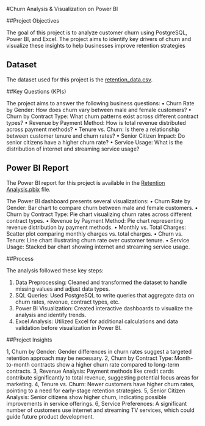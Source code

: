 #Churn Analysis & Visualization on Power BI

##Project Objectives 

The goal of this project is to analyze customer churn using PostgreSQL, Power BI, and Excel. The project aims to identify key drivers of churn and visualize these insights to help businesses improve retention strategies

## Dataset

The dataset used for this project is the [retention_data.csv](./retention_data.csv).

##Key Questions (KPIs)

The project aims to answer the following business questions:
•	Churn Rate by Gender: How does churn vary between male and female customers?
•	Churn by Contract Type: What churn patterns exist across different contract types?
•	Revenue by Payment Method: How is total revenue distributed across payment methods?
•	Tenure vs. Churn: Is there a relationship between customer tenure and churn rates?
•	Senior Citizen Impact: Do senior citizens have a higher churn rate?
•	Service Usage: What is the distribution of internet and streaming service usage?


## Power BI Report

The Power BI report for this project is available in the [Retention Analysis.pbix](./Retention%20Analysis.pbix) file.

The Power BI dashboard presents several visualizations:
•	Churn Rate by Gender: Bar chart to compare churn between male and female customers.
•	Churn by Contract Type: Pie chart visualizing churn rates across different contract types.
•	Revenue by Payment Method: Pie chart representing revenue distribution by payment methods.
•	Monthly vs. Total Charges: Scatter plot comparing monthly charges vs. total charges.
•	Churn vs. Tenure: Line chart illustrating churn rate over customer tenure.
•	Service Usage: Stacked bar chart showing internet and streaming service usage.

##Process

The analysis followed these key steps:
1.	Data Preprocessing: Cleaned and transformed the dataset to handle missing values and adjust data types.
2.	SQL Queries: Used PostgreSQL to write queries that aggregate data on churn rates, revenue, contract types, etc.
3.	Power BI Visualization: Created interactive dashboards to visualize the analysis and identify trends.
4.	Excel Analysis: Utilized Excel for additional calculations and data validation before visualization in Power BI.

##Project Insights

1, Churn by Gender: Gender differences in churn rates suggest a targeted retention     approach may be necessary.
2, Churn by Contract Type: Month-to-month contracts show a higher churn rate compared to long-term contracts. 
3, Revenue Analysis: Payment methods like credit cards contribute significantly to total revenue, suggesting potential focus areas for marketing. 
4, Tenure vs. Churn: Newer customers have higher churn rates, pointing to a need for early-stage retention strategies. 
5, Senior Citizen Analysis: Senior citizens show higher churn, indicating possible improvements in service offerings. 
6, Service Preferences: A significant number of customers use internet and streaming TV services, which could guide future product development.


